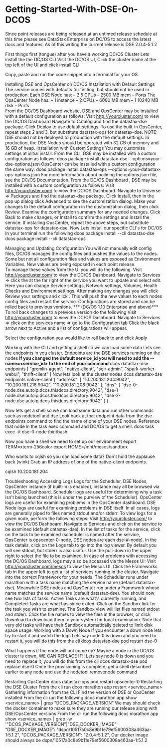 # Getting-Started-With-DSE-On-DCOS

Since point releases are being released at an untimed release schedule at this time please see DataStax Enterprise on DC/OS to access the latest docs and features.  As of this writing the current release is DSE 2.0.4-5.1.2

First things first (tongue) after you have a working DC/OS Cluster
Lets install the the DC/OS CLI 
Visit the DC/OS UI, Click the cluster name at the top left of the UI and click install CLI

Copy, paste and run the code snippet into a terminal for your OS


Installing DSE and OpsCenter on DC/OS
Installation with Default Settings
The service comes with defaults for testing, but  should not be used in production. 
Each DSE Node has:
– 2.5 CPUs
– 2500 MB mem
– Ports
The OpsCenter Node has:
– 1 instance
– 2 CPUs
– 6000 MB mem
– 1 10240 MB disk
– Ports   
From the DC/OS Dashboard website, DSE and OpsCenter may be installed with a default configuration as follows:
Visit http://yourcluster.com/ to view the DC/OS Dashboard
Navigate to Catalog and find the datastax-dse package.
Click Deploy to use default settings.
To use the built-in OpsCenter, repeat steps 2 and 3, but substitute datastax-ops for datastax-dse.
NOTE: DSE should not be deployed to production with the default settings. In production, the DSE Nodes should be operated with 32 GB of memory and 16 GB of heap.
Installation with Custom Settings
You may customize settings at initial install. 
From the CLI, DSE may be installed with a custom configuration as follows:
dcos package install datastax-dse --options=your-dse-options.json
OpsCenter can be installed with a custom configuration the same way:
dcos package install datastax-ops --options=your-datastax-ops-options.json
For more information about building the options.json file, see the DC/OS Documentation.
From the DC/OS Dashboard , DSE may be installed with a custom configuration as follows:
Visit http://yourcluster.com/ to view the DC/OS Dashboard. Navigate to Universe => Packages and find the datastax-dse package.  Click Install, then in the pop up dialog click Advanced to see the customization dialog.
Make your changes to the default configuration in the customization dialog, then click Review.
Examine the configuration summary for any needed changes. Click Back to make changes, or Install to confirm the settings and install the service.
If installing OpsCenter, repeat the above steps, but substitute datastax-ops for datastax-dse.
Now Lets install our specific CLI's for DC/OS
In your terminal run the following 
dcos package install --cli datastax-dse
dcos package install --cli datastax-ops

Managing and Updating Configuration
You will not manually edit config files, DC/OS manages the config files and pushes the values to the nodes. Some but not all configuration files and values are exposed as Environment Variables.  New values are being exposed in each point release.  
To manage these values from the UI you will do the following.
Visit http://yourcluster.com/ to view the DC/OS Dashboard. Navigate to Services => click the  at the far right of the service you want to update and select edit.
Here you can change Service settings, Network settings, Volumes, Health Checks and Environment settings.
After making any changes you will click  Review your settings and click .  This will push the new values to each nodes config files and restart the service.
Configurations are stored and can be rolled back to previous versions.
*** (DC/OS 1.10 Enterprise and above)***
To roll back changes to a previous version  do the following
Visit http://yourcluster.com/ to view the DC/OS Dashboard. Navigate to Services => click on the services name => go to the Configuration tab 
Click the black arrow next to Active and a list of configurations will appear.
 
Select the configuration you would like to roll back to and click Apply

Working with the CLI and getting a shell so we can load some data
Lets see the endpoints in you cluster.  Endpoints are the DSE services running on the nodes
**If you changed the default service_id you will need to add the --name=<service_id> to the end of your command**
dcos datastax-dse endpoints
[
"gremlin-agent",
"native-client",
"solr-admin",
"spark-worker-webui",
"thrift-client"
]
Now lets look at the cluster nodes
dcos datastax-dse endpoints native-client
{
 "address": [
 "10.200.181.204:9042",
 "10.200.181.216:9042",
 "10.200.181.208:9042"
 ],
 "dns": [
 "dse-0-node.dse.autoip.dcos.thisdcos.directory:9042",
 "dse-1-node.dse.autoip.dcos.thisdcos.directory:9042",
 "dse-2-node.dse.autoip.dcos.thisdcos.directory:9042"
 ]
}

Now lets get a shell so we can load some data and run other commands such as nodetool and dse 
Look back at that endpoint data from the dse endpoints command to find the name of one of your DSE nodes. Reference that node in the task exec command and DC/OS to get a shell.
dcos task exec -it dse-0-node /bin/bash

Now you have a shell we need to set up our environment
export TERM=xterm-256color
export HOME=/mnt/mesos/sandbox

Who wants to cqlsh so you can load some data? Don't hold the applause back (wink)
Grab an IP address of one of the native-client endpoints.

cqlsh 10.200.181.204


Troubleshooting
Accessing Logs
Logs for the Scheduler, DSE Nodes, OpsCenter instance (if built-in is enabled), instance may all be browsed via the DC/OS Dashboard.
Scheduler logs are useful for determining why a task isn't being launched (this is under the purview of the Scheduler).
OpsCenter logs are useful for examining problems in the OpsCenter dashboard.
DSE Node logs are useful for examining problems in DSE itself.
In all cases, logs are generally piped to files named stdout and/or stderr.
To view logs for a given node, perform the following steps:
Visit http://yourcluster.com/ to view the DC/OS Dashboard.
Navigate to Services and click on the service to be examined (default datastax-dse).
In the list of tasks for the service, click on the task to be examined (scheduler is named after the service, OpsCenter is opscenter-0-node, DSE nodes are each dse-#-node).
In the task details, click on the Logs tab to go into the log viewer. By default you will see stdout, but stderr is also useful. Use the pull-down in the upper right to select the file to be examined.
In case of problems with accessing the DC/OS Dashboard, logs may also be accessed via the Mesos UI:
Visit http://yourcluster.com/mesos to view the Mesos UI.
Click the Frameworks tab in the upper left to get a list of services running in the cluster.
Navigate into the correct Framework for your needs. The Scheduler runs under marathon with a task name matching the service name (default datastax-dse). Meanwhile DSE nodes and OpsCenter run under a Framework whose name matches the service name (default datastax-dse).
You should now see two lists of tasks. Active Tasks are what's currently running, and Completed Tasks are what has since exited. Click on the Sandbox link for the task you wish to examine.
The Sandbox view will list files named stdout and stderr. Click the file names to view the files in the browser, or click Download to download them to your system for local examination. Note that very old tasks will have their Sandbox automatically deleted to limit disk space usage.
Working with a Down Node
If you encounter a down node lets try to start it and watch the logs
Lets say node 0 is down and you need to restart it, you will do this from the cli
dcos datastax-dse pod restart dse-0

What happens if the node will not come up? Maybe a node in the DC/OS cluster is down,  WE CAN REPLACE IT!!
Lets say node 0 is down and you need to replace it, you will do this from the cli
dcos datastax-dse pod replace dse-0
Once the provisioning is complete, get a shell described earlier to any node and use the nodetool removenode command

Restarting OpsCenter
dcos datastax-ops pod restart opscenter-0
Restarting the DSE Cluster
From the cli run 
dcos marathon app restart <service_name>
Gathering information from the CLI
Find the version of DSE or OpsCenter installed
From the cli run the following 
dcos marathon app show <service_name> | grep "DCOS_PACKAGE_VERSION"
We may should check the docker container to make sure they are running our release along with  DSE/OpsCenter versions 
From the cli run the following 
dcos marathon app show <service_name> | grep -w '"DCOS_PACKAGE_VERSION"\|"DSE_DOCKER_IMAGE"'
    "DSE_DOCKER_IMAGE": "dspn/10517a0c8e9b11e79ef5600308a463aa-1:5.1.2",
    "DCOS_PACKAGE_VERSION": "2.0.4-5.1.2",
Our docker image should always be
dspn/10517a0c8e9b11e79ef5600308a463aa-1:5.1.2
